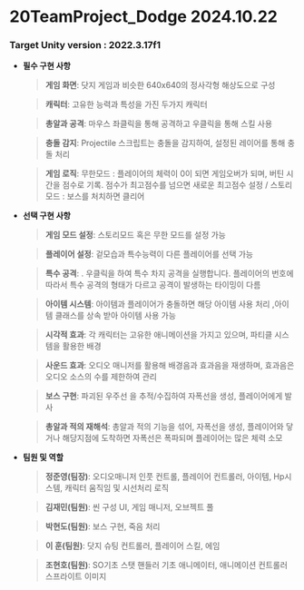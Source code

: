 # 20TeamProject_Dodge 2024.10.22 
### Target Unity version : 2022.3.17f1
 
- **필수 구현 사항**
    > **게임 화면**: 닷지 게임과 비슷한  640x640의 정사각형 해상도으로 구성
    
    > **캐릭터**: 고유한 능력과 특성을 가진 두가지 캐릭터
    
    > **총알과 공격**: 마우스 좌클릭을 통해 공격하고 우클릭을 통해 스킬 사용
    
    > **충돌 감지**: Projectile 스크립트는 충돌을 감지하여, 설정된 레이어를 통해 충돌 처리
    
    > **게임 로직**: 무한모드 : 플레이어의 체력이 0이 되면 게임오버가 되며, 버틴 시간을 점수로 기록. 점수가 최고점수를 넘으면 새로운 최고점수 설정  /  스토리모드 : 보스를 처치하면 클리어



- **선택 구현 사항**
    > **게임 모드 설정**: 스토리모드 혹은 무한 모드를 설정 가능

    > **플레이어 설정**: 겉모습과 특수능력이 다른 플레이어를 선택 가능

    > **특수 공격**: . 우클릭을 하여 특수 차지 공격을 실행합니다. 플레이어의 번호에 따라서  특수 공격의 형태가 다르고 공격이 발생하는 타이밍이 다름
    
    > **아이템 시스템**: 아이템과 플레이어가 충돌하면 해당 아이템 사용 처리 ,아이템 클래스를 상속 받아 아이템 사용 가능
    
    > **시각적 효과**: 각 캐릭터는 고유한 애니메이션을 가지고 있으며, 파티클 시스템을 활용한 배경
    
    > **사운드 효과**: 오디오 매니저를 활용해 배경음과 효과음을 재생하며, 효과음은 오디오 소스의 수를 제한하여 관리
    
    > **보스 구현**: 파괴된 우주선 을 추적/수집하여 자폭선을 생성, 플레이어에게 발사
    
    > **총알과 적의 재해석**: 총알과 적의 기능을 섞어, 자폭선을 생성, 플레이어와 닿거나 해당지점에 도착하면 자폭선은 폭파되며 플레이어는 많은 체력 소모


    
- **팀원 및 역할**
   >**정준영(팀장)**: 오디오매니저 인풋 컨트롤, 플레이어 컨트롤러, 아이템, Hp시스템, 캐릭터 움직임 및 시선처리 로직
   
   >**김재민(팀원)**: 씬 구성 UI, 게임 매니저, 오브젝트 풀
   
   >**박현도(팀원)**: 보스 구현, 죽음 처리
   
   >**이 훈(팀원)**: 닷지 슈팅 컨트롤러, 플레이어 스킬, 에임
   
   >**조현호(팀원)**: SO기초 스탯 핸들러 기초 애니메이터, 애니메이션 컨트롤러 스프라이트 이미지
